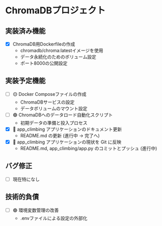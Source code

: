 # ChromaDBプロジェクト

## 実装済み機能
- [x] ChromaDB用Dockerfileの作成
  - chromadb/chroma:latestイメージを使用
  - データ永続化のためのボリューム設定
  - ポート8000の公開設定

## 実装予定機能
- [ ] 🟡 Docker Composeファイルの作成
  - ChromaDBサービスの設定
  - データボリュームのマウント設定
- [ ] 🟢 ChromaDBへのデータロード自動化スクリプト
  - 初期データの準備と投入プロセス
- [x] 🔴 app_climbing アプリケーションのドキュメント更新
  - README.md の更新 (進行中 -> 完了へ)
- [x] 🔴 app_climbing アプリケーションの現状を Git に反映
  - README.md, app_climbing/app.py のコミットとプッシュ (進行中)

## バグ修正
- [ ] 現在特になし

## 技術的負債
- [ ] 🟢 環境変数管理の改善
  - .envファイルによる設定の外部化 